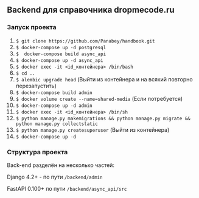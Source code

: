 ## Backend для справочника dropmecode.ru

### Запуск проекта
1. `$ git clone https://github.com/Panabey/handbook.git`
2. `$ docker-compose up -d postgresql`
3. `$  docker-compose build async_api`
4. `$ docker-compose up -d async_api`
5. `$ docker exec -it <id_контейнера> /bin/bash`
6. `$ cd ..`
7. `$ alembic upgrade head` (Выйти из контейнера и на всякий повторно перезапустить)
8. `$ docker-compose build admin`
9. `$ docker volume create --name=shared-media` (Если потребуется)
10. `$ docker-compose up -d admin`
11. `$ docker exec -it <id_контейнера> /bin/sh`
12. `$ python manage.py makemigrations && python manage.py migrate && python manage.py collectstatic`
13. `$ python manage.py createsuperuser` (Выйти из контейнера)
14. `$ docker-compose up -d`

### Структура проекта

Back-end разделён на несколько частей:

Django 4.2+ - по пути `/backend/admin`

FastAPI 0.100+ по пути `/backend/async_api/src`
